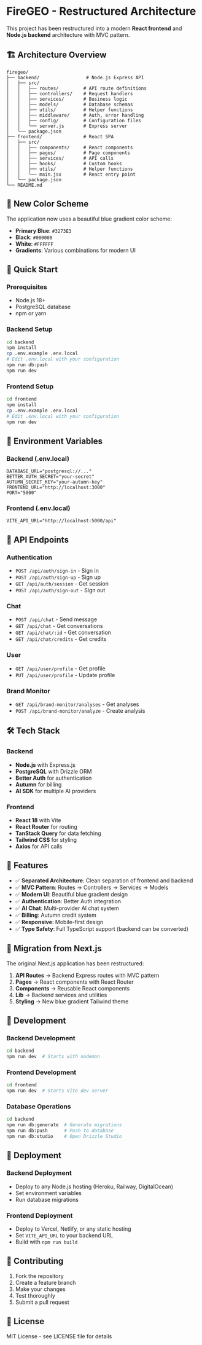 # FireGEO - Restructured Architecture

This project has been restructured into a modern **React frontend** and **Node.js backend** architecture with MVC pattern.

## 🏗️ Architecture Overview

```
firegeo/
├── backend/                 # Node.js Express API
│   ├── src/
│   │   ├── routes/         # API route definitions
│   │   ├── controllers/    # Request handlers
│   │   ├── services/       # Business logic
│   │   ├── models/         # Database schemas
│   │   ├── utils/          # Helper functions
│   │   ├── middleware/     # Auth, error handling
│   │   ├── config/         # Configuration files
│   │   └── server.js       # Express server
│   └── package.json
├── frontend/               # React SPA
│   ├── src/
│   │   ├── components/     # React components
│   │   ├── pages/          # Page components
│   │   ├── services/       # API calls
│   │   ├── hooks/          # Custom hooks
│   │   ├── utils/          # Helper functions
│   │   └── main.jsx        # React entry point
│   └── package.json
└── README.md
```

## 🎨 New Color Scheme

The application now uses a beautiful blue gradient color scheme:

- **Primary Blue**: `#3273E3`
- **Black**: `#000000`
- **White**: `#FFFFFF`
- **Gradients**: Various combinations for modern UI

## 🚀 Quick Start

### Prerequisites
- Node.js 18+
- PostgreSQL database
- npm or yarn

### Backend Setup

```bash
cd backend
npm install
cp .env.example .env.local
# Edit .env.local with your configuration
npm run db:push
npm run dev
```

### Frontend Setup

```bash
cd frontend
npm install
cp .env.example .env.local
# Edit .env.local with your configuration
npm run dev
```

## 🔧 Environment Variables

### Backend (.env.local)
```env
DATABASE_URL="postgresql://..."
BETTER_AUTH_SECRET="your-secret"
AUTUMN_SECRET_KEY="your-autumn-key"
FRONTEND_URL="http://localhost:3000"
PORT="5000"
```

### Frontend (.env.local)
```env
VITE_API_URL="http://localhost:5000/api"
```

## 📡 API Endpoints

### Authentication
- `POST /api/auth/sign-in` - Sign in
- `POST /api/auth/sign-up` - Sign up
- `GET /api/auth/session` - Get session
- `POST /api/auth/sign-out` - Sign out

### Chat
- `POST /api/chat` - Send message
- `GET /api/chat` - Get conversations
- `GET /api/chat/:id` - Get conversation
- `GET /api/chat/credits` - Get credits

### User
- `GET /api/user/profile` - Get profile
- `PUT /api/user/profile` - Update profile

### Brand Monitor
- `GET /api/brand-monitor/analyses` - Get analyses
- `POST /api/brand-monitor/analyze` - Create analysis

## 🛠️ Tech Stack

### Backend
- **Node.js** with Express.js
- **PostgreSQL** with Drizzle ORM
- **Better Auth** for authentication
- **Autumn** for billing
- **AI SDK** for multiple AI providers

### Frontend
- **React 18** with Vite
- **React Router** for routing
- **TanStack Query** for data fetching
- **Tailwind CSS** for styling
- **Axios** for API calls

## 🎯 Features

- ✅ **Separated Architecture**: Clean separation of frontend and backend
- ✅ **MVC Pattern**: Routes → Controllers → Services → Models
- ✅ **Modern UI**: Beautiful blue gradient design
- ✅ **Authentication**: Better Auth integration
- ✅ **AI Chat**: Multi-provider AI chat system
- ✅ **Billing**: Autumn credit system
- ✅ **Responsive**: Mobile-first design
- ✅ **Type Safety**: Full TypeScript support (backend can be converted)

## 🔄 Migration from Next.js

The original Next.js application has been restructured:

1. **API Routes** → Backend Express routes with MVC pattern
2. **Pages** → React components with React Router
3. **Components** → Reusable React components
4. **Lib** → Backend services and utilities
5. **Styling** → New blue gradient Tailwind theme

## 📝 Development

### Backend Development
```bash
cd backend
npm run dev  # Starts with nodemon
```

### Frontend Development
```bash
cd frontend
npm run dev  # Starts Vite dev server
```

### Database Operations
```bash
cd backend
npm run db:generate  # Generate migrations
npm run db:push      # Push to database
npm run db:studio    # Open Drizzle Studio
```

## 🚀 Deployment

### Backend Deployment
- Deploy to any Node.js hosting (Heroku, Railway, DigitalOcean)
- Set environment variables
- Run database migrations

### Frontend Deployment
- Deploy to Vercel, Netlify, or any static hosting
- Set `VITE_API_URL` to your backend URL
- Build with `npm run build`

## 🤝 Contributing

1. Fork the repository
2. Create a feature branch
3. Make your changes
4. Test thoroughly
5. Submit a pull request

## 📄 License

MIT License - see LICENSE file for details